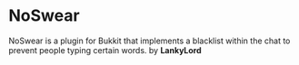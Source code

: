 NoSwear
=======
NoSwear is a plugin for Bukkit that implements a blacklist within the chat to prevent people typing certain words.
by **LankyLord**

